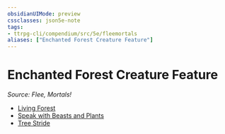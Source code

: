 ```yaml
---
obsidianUIMode: preview
cssclasses: json5e-note
tags:
- ttrpg-cli/compendium/src/5e/fleemortals
aliases: ["Enchanted Forest Creature Feature"]
---
```

# Enchanted Forest Creature Feature
*Source: Flee, Mortals!* 

- [Living Forest](Misc%20Files/CLI/compendium/optional-features/living-forest-fleemortals.md)
- [Speak with Beasts and Plants](Misc%20Files/CLI/compendium/optional-features/speak-with-beasts-and-plants-fleemortals.md)
- [Tree Stride](Misc%20Files/CLI/compendium/optional-features/tree-stride-fleemortals.md)